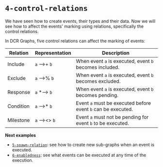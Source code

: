 # `4-control-relations`

We have seen how to create events, their types and their data. 
Now we will see how to affect the events' marking using relations, specifically the control relations.

In DCR Graphs, five control relations can affect the marking of events:

| Relation  | Representation | Description                                                  |
| --------- | -------------- | ------------------------------------------------------------ |
| Include   | `a` -->+ `b`   | When event `a` is executed, event `b` becomes included.      |
| Exclude   | `a` -->% `b`   | When event `a` is executed, event `b` becomes excluded.      |
| Response  | `a` *--> `b`   | When event `a` is executed, event `b` becomes pending.       |
| Condition | `a` -->* `b`   | Event `a` must be executed before event `b` can be executed. |
| Milestone | `a` --><> `b`  | Event `a` must not be pending for event `b` to be executed.  |

**Next examples**

- [`5-spawn-relation`](../5-spawn-relation/README.md): see how to create new sub-graphs when an event is executed.
- [`6-enabledness`](../6-enabledness/README.md): see what events can be executed at any time of the execution.
